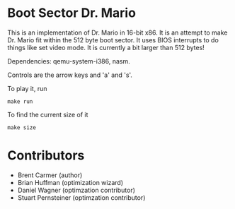 Boot Sector Dr. Mario
=====================

This is an implementation of Dr. Mario in 16-bit x86. It is an attempt to make Dr. Mario
fit within the 512 byte boot sector. It uses BIOS interrupts to do things like set video
mode. It is currently a bit larger than 512 bytes!

Dependencies: qemu-system-i386, nasm.

Controls are the arrow keys and 'a' and 's'.

To play it, run 
```
make run
```

To find the current size of it
```
make size
```

Contributors
============
* Brent Carmer (author)
* Brian Huffman (optimization wizard)
* Daniel Wagner (optimzation contributor)
* Stuart Pernsteiner (optimzation contributor)
